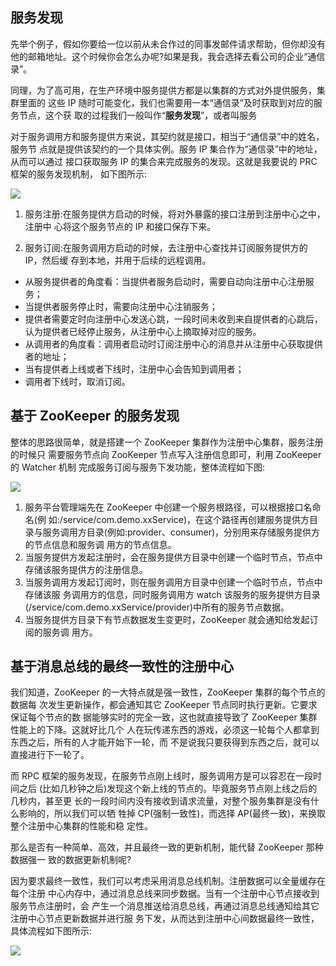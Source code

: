 ## 服务发现

先举个例子，假如你要给一位以前从未合作过的同事发邮件请求帮助，但你却没有他的邮箱地址。这个时候你会怎么办呢?如果是我，我会选择去看公司的企业“通信录”。

同理，为了高可用，在生产环境中服务提供方都是以集群的方式对外提供服务，集群里面的 这些 IP 随时可能变化，我们也需要用一本“通信录”及时获取到对应的服务节点，这个获 取的过程我们一般叫作“**服务发现**”，或者叫服务

对于服务调用方和服务提供方来说，其契约就是接口，相当于“通信录”中的姓名，服务节 点就是提供该契约的一个具体实例。服务 IP 集合作为“通信录”中的地址，从而可以通过 接口获取服务 IP 的集合来完成服务的发现。这就是我要说的 PRC 框架的服务发现机制， 如下图所示:

![](https://static001.geekbang.org/resource/image/51/5d/514dc04df2b8b2f3130b7d44776a825d.jpg)

1. 服务注册:在服务提供方启动的时候，将对外暴露的接口注册到注册中心之中，注册中 心将这个服务节点的 IP 和接口保存下来。

2. 服务订阅:在服务调用方启动的时候，去注册中心查找并订阅服务提供方的 IP，然后缓 存到本地，并用于后续的远程调用。



- 从服务提供者的角度看：当提供者服务启动时，需要自动向注册中心注册服务；
-  当提供者服务停止时，需要向注册中心注销服务；
-  提供者需要定时向注册中心发送心跳，一段时间未收到来自提供者的心跳后，认为提供者已经停止服务，从注册中心上摘取掉对应的服务。
-  从调用者的角度看：调用者启动时订阅注册中心的消息并从注册中心获取提供者的地址；
-  当有提供者上线或者下线时，注册中心会告知到调用者；
-  调用者下线时，取消订阅。



## **基于** ZooKeeper 的服务发现

整体的思路很简单，就是搭建一个 ZooKeeper 集群作为注册中心集群，服务注册的时候只 需要服务节点向 ZooKeeper 节点写入注册信息即可，利用 ZooKeeper 的 Watcher 机制 完成服务订阅与服务下发功能，整体流程如下图:

![](https://static001.geekbang.org/resource/image/50/75/503fabeeae226a722f83e9fb6c0d4075.jpg)

1. 服务平台管理端先在 ZooKeeper 中创建一个服务根路径，可以根据接口名命名(例 如:/service/com.demo.xxService)，在这个路径再创建服务提供方目录与服务调用方目录(例如:provider、consumer)，分别用来存储服务提供方的节点信息和服务调 用方的节点信息。
2. 当服务提供方发起注册时，会在服务提供方目录中创建一个临时节点，节点中存储该服务提供方的注册信息。
3. 当服务调用方发起订阅时，则在服务调用方目录中创建一个临时节点，节点中存储该服 务调用方的信息，同时服务调用方 watch 该服务的服务提供方目录 (/service/com.demo.xxService/provider)中所有的服务节点数据。
4. 当服务提供方目录下有节点数据发生变更时，ZooKeeper 就会通知给发起订阅的服务调 用方。



## 基于消息总线的最终一致性的注册中心

我们知道，ZooKeeper 的一大特点就是强一致性，ZooKeeper 集群的每个节点的数据每 次发生更新操作，都会通知其它 ZooKeeper 节点同时执行更新。它要求保证每个节点的数 据能够实时的完全一致，这也就直接导致了 ZooKeeper 集群性能上的下降。这就好比几个 人在玩传递东西的游戏，必须这一轮每个人都拿到东西之后，所有的人才能开始下一轮，而 不是说我只要获得到东西之后，就可以直接进行下一轮了。



而 RPC 框架的服务发现，在服务节点刚上线时，服务调用方是可以容忍在一段时间之后 (比如几秒钟之后)发现这个新上线的节点的。毕竟服务节点刚上线之后的几秒内，甚至更 长的一段时间内没有接收到请求流量，对整个服务集群是没有什么影响的，所以我们可以牺 牲掉 CP(强制一致性)，而选择 AP(最终一致)，来换取整个注册中心集群的性能和稳 定性。

那么是否有一种简单、高效，并且最终一致的更新机制，能代替 ZooKeeper 那种数据强一 致的数据更新机制呢?

因为要求最终一致性，我们可以考虑采用消息总线机制。注册数据可以全量缓存在每个注册
中心内存中，通过消息总线来同步数据。当有一个注册中心节点接收到服务节点注册时，会
产生一个消息推送给消息总线，再通过消息总线通知给其它注册中心节点更新数据并进行服
务下发，从而达到注册中心间数据最终一致性，具体流程如下图所示:

![](https://static001.geekbang.org/resource/image/73/ff/73b59c7949ebed2903ede474856062ff.jpg)



